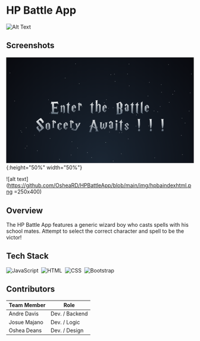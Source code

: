 # HP Battle App
![Alt Text](https://media.giphy.com/media/BJmTtZL4hova8/giphy.gif)

## Screenshots

![alt text](https://github.com/OsheaRD/HPBattleApp/blob/main/img/HPBA%20landing2.png){:height="50%" width="50%"}


![alt text](https://github.com/OsheaRD/HPBattleApp/blob/main/img/hpbaindexhtml.png =250x400)
## Overview

The HP Battle App features a generic wizard boy who casts spells with his school mates.  Attempt to select the correct character and spell to be the victor!


 
 ## Tech Stack
 
![JavaScript](https://img.shields.io/badge/-JavaScript-333333?style=flat&logo=javascript)&nbsp;
![HTML](https://img.shields.io/badge/-HTML-333333?style=flat&logo=HTML5)&nbsp;
![CSS](https://img.shields.io/badge/-CSS-333333?style=flat&logo=CSS3&logoColor=1572B6)&nbsp;
![Bootstrap](https://img.shields.io/badge/-Bootstrap-333333?style=flat&logo=bootstrap&logoColor=563D7C)


## Contributors

Team Member  | Role
------------ | -------------
Andre Davis  | Dev. / Backend
Josue Majano | Dev. / Logic
Oshea Deans  | Dev. / Design
